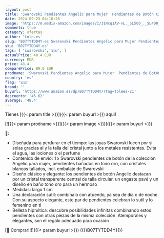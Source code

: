 ```yaml
---
layout: post
title: 'Swarovski Pendientes Angelic para Mujer  Pendientes de Botón Circulares  Cristales Blancos  Baño Tono Oro  Colección Angelic de Swarovski'
date: 2024-09-23 04:10:26
image: 'https://m.media-amazon.com/images/I/31Nxq1AV-vL._SL500_._SL400_.jpg'
comments: true
category: ofertas
author: 'tole.es'
slug: 'B07TYTDD4Y-es Swarovski Pendientes Angelic para Mujer Pendientes de...'
sku: 'B07TYTDD4Y-es'
tags: [ 'swarovski','🇪🇸', ]
actualPrice: 48.4 EUR
currency: EUR
price: 48.4
comparePrice: 89.0 EUR
prodname: 'Swarovski Pendientes Angelic para Mujer  Pendientes de Botón Circulares  Cristales Blancos  Baño Tono Oro  Colección Angelic de Swarovski'
country: 'es'
flag: '🇪🇸'
brand: ''
buyurl: 'https://www.amazon.es/dp/B07TYTDD4Y/?tag=tolees-21'
descuento: '45.62'
average: '48.4'
---
```


Tienes [{{< param title >}}]({{< param buyurl >}}) aqui!

[![{{< param prodname >}}]({{< param image >}})]({{< param buyurl >}})

🔎:

- Diseñada para perdurar en el tiempo: las joyas Swarovski lucen por si solas gracias al y la talla del cristal junto a los metales resistentes. Evita el agua, las lociones o el perfume
- Contenido de envío: 1 x Swarovski pendientes de botón de la colección Angelic para mujer, pendientes bañados en tono oro, con cristales blancos tallados, incl. embalaje de Swarovski
- Diseño clásico y elegante: los pendientes de botón Angelic destacan por un cristal transparente central de talla circular, un engaste pavé y un diseño en baño tono oro para un hermoso
- Medidas: largo 1 cm
- Una declaración sutil: combínalo con atuendo, ya sea de día o de noche. Con su aspecto elegante, este par de pendientes celebran lo sutil y lo femenino en ti
- Belleza hipnótica: descubre posibilidades infinitas combinando estos pendientes con otras piezas de la misma colección. Atemporales y elegantes, son el regalo adecuado para ocasión

[🛒 Comprar!!!]({{< param buyurl >}})
{{<world>}}B07TYTDD4Y{{</world>}}
